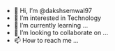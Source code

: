 - 👋 Hi, I’m @dakshsemwal97
- 👀 I’m interested in Technology 
- 🌱 I’m currently learning ...
- 💞️ I’m looking to collaborate on ...
- 📫 How to reach me ...

<!---
dakshsemwal97/dakshsemwal97 is a ✨ special ✨ repository because its `README.md` (this file) appears on your GitHub profile.
You can click the Preview link to take a look at your changes.
--->

